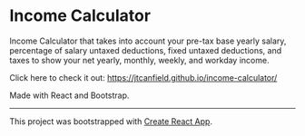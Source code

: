 # Income Calculator

Income Calculator that takes into account your pre-tax base yearly salary, percentage of salary untaxed deductions, fixed untaxed deductions, and taxes to show your net yearly, monthly, weekly, and workday income.

Click here to check it out:
https://jtcanfield.github.io/income-calculator/

Made with React and Bootstrap.

<hr>

This project was bootstrapped with [Create React App](https://github.com/facebookincubator/create-react-app).
